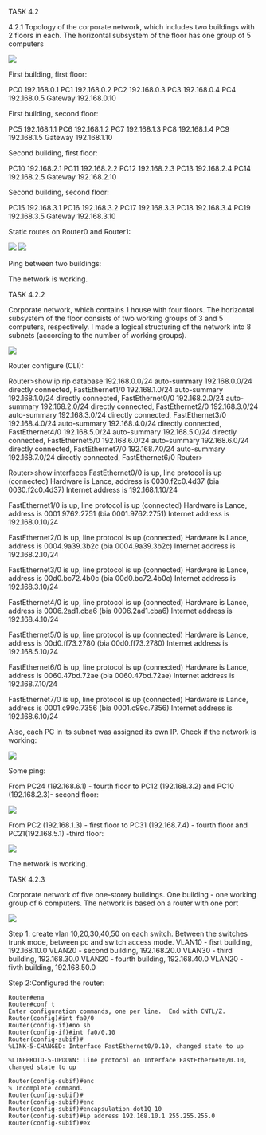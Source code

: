 TASK 4.2

4.2.1 Topology of the corporate network, which includes two buildings with 2 floors in each. The horizontal subsystem of the floor has one group of 5 computers

![](images/scr1.png)

First building, first floor:

PC0 192.168.0.1
PC1 192.168.0.2
PC2 192.168.0.3
PC3 192.168.0.4
PC4 192.168.0.5
Gateway 192.168.0.10

First building, second floor:

PC5 192.168.1.1
PC6 192.168.1.2
PC7 192.168.1.3
PC8 192.168.1.4
PC9 192.168.1.5
Gateway 192.168.1.10

Second building, first floor:

PC10 192.168.2.1
PC11 192.168.2.2
PC12 192.168.2.3
PC13 192.168.2.4
PC14 192.168.2.5
Gateway 192.168.2.10

Second building, second floor:

PC15 192.168.3.1
PC16 192.168.3.2
PC17 192.168.3.3
PC18 192.168.3.4
PC19 192.168.3.5
Gateway 192.168.3.10

Static routes on Router0 and Router1:

![](images/scr2.png)
![](images/scr3.png)

Ping between two buildings:


The network is working.

TASK 4.2.2

Corporate network, which contains 1 house with four floors. The horizontal subsystem of the floor consists of two working groups of 3 and 5 computers, respectively. I made a logical structuring of the network into 8 subnets (according to the number of working groups).

![](images/scr6.png)

Router configure (CLI):

Router>show ip rip database
192.168.0.0/24    auto-summary
192.168.0.0/24    directly connected, FastEthernet1/0
192.168.1.0/24    auto-summary
192.168.1.0/24    directly connected, FastEthernet0/0
192.168.2.0/24    auto-summary
192.168.2.0/24    directly connected, FastEthernet2/0
192.168.3.0/24    auto-summary
192.168.3.0/24    directly connected, FastEthernet3/0
192.168.4.0/24    auto-summary
192.168.4.0/24    directly connected, FastEthernet4/0
192.168.5.0/24    auto-summary
192.168.5.0/24    directly connected, FastEthernet5/0
192.168.6.0/24    auto-summary
192.168.6.0/24    directly connected, FastEthernet7/0
192.168.7.0/24    auto-summary
192.168.7.0/24    directly connected, FastEthernet6/0
Router>

Router>show interfaces
FastEthernet0/0 is up, line protocol is up (connected)
  Hardware is Lance, address is 0030.f2c0.4d37 (bia 0030.f2c0.4d37)
  Internet address is 192.168.1.10/24

FastEthernet1/0 is up, line protocol is up (connected)
  Hardware is Lance, address is 0001.9762.2751 (bia 0001.9762.2751)
  Internet address is 192.168.0.10/24

FastEthernet2/0 is up, line protocol is up (connected)
  Hardware is Lance, address is 0004.9a39.3b2c (bia 0004.9a39.3b2c)
  Internet address is 192.168.2.10/24

FastEthernet3/0 is up, line protocol is up (connected)
  Hardware is Lance, address is 00d0.bc72.4b0c (bia 00d0.bc72.4b0c)
  Internet address is 192.168.3.10/24

FastEthernet4/0 is up, line protocol is up (connected)
  Hardware is Lance, address is 0006.2ad1.cba6 (bia 0006.2ad1.cba6)
  Internet address is 192.168.4.10/24

FastEthernet5/0 is up, line protocol is up (connected)
  Hardware is Lance, address is 00d0.ff73.2780 (bia 00d0.ff73.2780)
  Internet address is 192.168.5.10/24

FastEthernet6/0 is up, line protocol is up (connected)
  Hardware is Lance, address is 0060.47bd.72ae (bia 0060.47bd.72ae)
  Internet address is 192.168.7.10/24

FastEthernet7/0 is up, line protocol is up (connected)
  Hardware is Lance, address is 0001.c99c.7356 (bia 0001.c99c.7356)
  Internet address is 192.168.6.10/24

Also, each PC in its subnet was assigned its own IP. Check if the network is working:

![](images/scr7.png)

Some ping:

From PC24 (192.168.6.1) - fourth floor to PC12 (192.168.3.2) and PC10 (192.168.2.3)- second floor:

![](images/scr8.png)

From PC2 (192.168.1.3) - first floor to PC31 (192.168.7.4) - fourth floor and PC21(192.168.5.1) -third floor:

![](images/scr9.png)

The network is working.


TASK 4.2.3

Corporate network of five one-storey buildings. One building - one working group of 6 computers. The network is based on a router with one port

![](images/scr10.png)

Step 1: create vlan 10,20,30,40,50 on each switch. Between the switches trunk mode, between pc and switch access mode.
VLAN10 - fisrt building, 192.168.10.0
VLAN20 - second building, 192.168.20.0
VLAN30 - third building, 192.168.30.0
VLAN20 - fourth building, 192.168.40.0
VLAN20 - fivth building, 192.168.50.0

Step 2:Сonfigured the router:

```
Router#ena
Router#conf t
Enter configuration commands, one per line.  End with CNTL/Z.
Router(config)#int fa0/0
Router(config-if)#no sh
Router(config-if)#int fa0/0.10
Router(config-subif)#
%LINK-5-CHANGED: Interface FastEthernet0/0.10, changed state to up

%LINEPROTO-5-UPDOWN: Line protocol on Interface FastEthernet0/0.10, changed state to up

Router(config-subif)#enc
% Incomplete command.
Router(config-subif)#
Router(config-subif)#enc
Router(config-subif)#encapsulation dot1Q 10
Router(config-subif)#ip address 192.168.10.1 255.255.255.0
Router(config-subif)#ex
```
